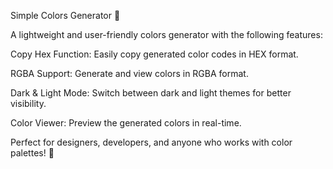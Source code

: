 Simple Colors Generator 🎨

A lightweight and user-friendly colors generator with the following features:

Copy Hex Function: Easily copy generated color codes in HEX format.

RGBA Support: Generate and view colors in RGBA format.

Dark & Light Mode: Switch between dark and light themes for better visibility.

Color Viewer: Preview the generated colors in real-time.

Perfect for designers, developers, and anyone who works with color palettes! 🚀
